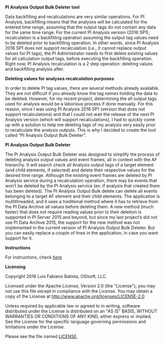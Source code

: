 **PI Analysis Output Bulk Deleter tool**

Data backfilling and recalculations are very similar operations. For PI Analysis, backfilling means that the analyses will be calculated for the entered time range, assuming that the output tags do not contain any data for the same time range. For the current PI Analysis version (2016 SP1), recalculation is a backfilling operation assuming the output tag values need to be deleted prior to backfilling operation. In other words, since PI Analysis 2016 SP1 does not support recalculation (i.e., it cannot replace output values for PI tags), the PI Administrator needs to first delete existing values for all calculation output tags, before executing the backfilling operation. Right now, PI Analysis recalculation is a 2 step operation: deleting values and backfilling analysis after.
 
**Deleting values for analyses recalculation purposes**

In order to delete PI tag values, there are several methods already available. They are not difficult if you already know the tag names holding the data to be deleted. However, for my recent project, determining the all output tags used for analysis would be a laborious process if done manually. For this reason, since I was using PI Analysis 2016 SP1 (version that does not support recalculations) and that I could not wait the release of the next PI Analysis version (which will support recalculations), I had to quickly come up with a solution to help me deleting tags of my analysis very easily prior to recalculate the analysis outputs. This is why I decided to create the tool called “PI Analysis Output Bulk Deleter”. 
 
**PI Analysis Output Bulk Deleter**

The PI Analysis Output Bulk Deleter was designed to simplify the process of deleting analysis output values and event frames, all in context with the AF hierarchy. It will search check all Analysis output tags of a target element (and child elements, if selected) and delete their respective values for the desired time range. 
Although the existing event frames are deleted by PI Analysis service during a recalculation operation, there may be events that won’t be deleted by the PI Analysis service (ex: if analysis that created them has been deleted). The PI Analysis Output Bulk delete can delete all events belonging to a target AF element and their child elements.
The application is multithreaded, and it uses a traditional method where it has to retrieve from the PI Data Archive all values before deleting them. A new method (much faster) that does not require reading values prior to their deletion is supported in PI Server 2015 and beyond, but since my last project’s did not use PI Data Archive 2015, the support for the new method was not implemented in the current version of PI Analysis Output Bulk Deleter. But you can easily replace a couple of lines in the application, in case you want support for it.

**Instructions**

For instructions, check [here](PIDataBulkDeleter-Instructions.docx)

**Licensing**

Copyright 2016 Luis Fabiano Batista, OSIsoft, LLC.

Licensed under the Apache License, Version 2.0 (the "License"); you may not use this file except in compliance with the License. You may obtain a copy of the License at
   http://www.apache.org/licenses/LICENSE-2.0

Unless required by applicable law or agreed to in writing, software distributed under the License is distributed on an "AS IS" BASIS, WITHOUT WARRANTIES OR CONDITIONS OF ANY KIND, either express or implied. See the License for the specific language governing permissions and limitations under the License.

Please see the file named [LICENSE](license.txt).
